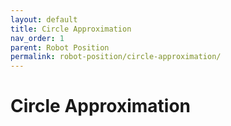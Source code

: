 ```yaml
---
layout: default
title: Circle Approximation
nav_order: 1
parent: Robot Position
permalink: robot-position/circle-approximation/
---
```


# Circle Approximation

